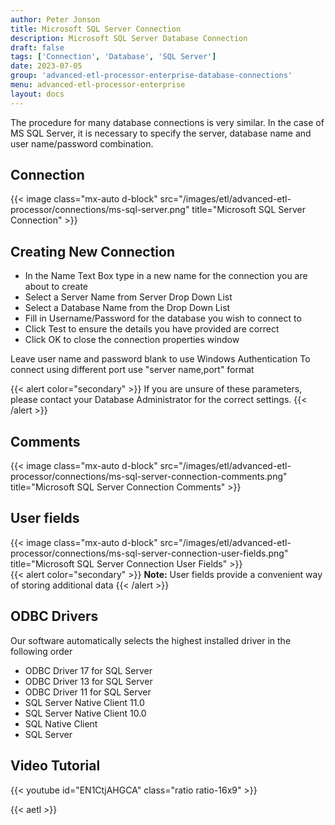 ```yaml
---
author: Peter Jonson
title: Microsoft SQL Server Connection
description: Microsoft SQL Server Database Connection
draft: false
tags: ['Connection', 'Database', 'SQL Server']
date: 2023-07-05
group: 'advanced-etl-processor-enterprise-database-connections'
menu: advanced-etl-processor-enterprise
layout: docs
---
```


The procedure for many database connections is very similar. In the case of MS SQL Server, it is necessary to specify the server, database name and user name/password combination.

## Connection

{{< image class="mx-auto d-block" src="/images/etl/advanced-etl-processor/connections/ms-sql-server.png" title="Microsoft SQL Server Connection" >}}

## Creating New Connection

- In the Name Text Box type in a new name for the connection you are about to create
- Select a Server Name from Server Drop Down List
- Select a Database Name from the Drop Down List
- Fill in Username/Password for the database you wish to connect to
- Click Test to ensure the details you have provided are correct
- Click OK to close the connection properties window

Leave user name and password blank to use Windows Authentication
To connect using different port use "server name,port" format

{{< alert color="secondary" >}}
If you are unsure of these parameters, please contact your Database Administrator for the correct settings.
{{< /alert >}}

## Comments

{{< image class="mx-auto d-block"  src="/images/etl/advanced-etl-processor/connections/ms-sql-server-connection-comments.png" title="Microsoft SQL Server Connection Comments" >}}

## User fields

{{< image class="mx-auto d-block"  src="/images/etl/advanced-etl-processor/connections/ms-sql-server-connection-user-fields.png" title="Microsoft SQL Server Connection User Fields" >}}
\
{{< alert color="secondary" >}}
**Note:** User fields provide a convenient way of storing additional data
{{< /alert >}}

## ODBC Drivers

Our software automatically selects the highest installed driver in the following order

- ODBC Driver 17 for SQL Server
- ODBC Driver 13 for SQL Server
- ODBC Driver 11 for SQL Server
- SQL Server Native Client 11.0
- SQL Server Native Client 10.0
- SQL Native Client
- SQL Server

## Video Tutorial

{{< youtube id="EN1CtjAHGCA" class="ratio ratio-16x9" >}}

{{< aetl >}}
